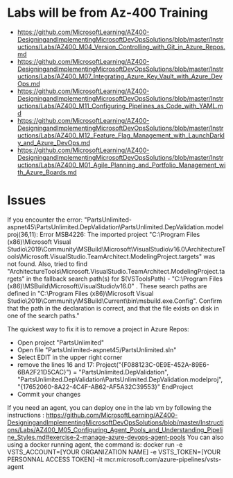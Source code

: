 # Labs will be from Az-400 Training

- https://github.com/MicrosoftLearning/AZ400-DesigningandImplementingMicrosoftDevOpsSolutions/blob/master/Instructions/Labs/AZ400_M04_Version_Controlling_with_Git_in_Azure_Repos.md
- https://github.com/MicrosoftLearning/AZ400-DesigningandImplementingMicrosoftDevOpsSolutions/blob/master/Instructions/Labs/AZ400_M07_Integrating_Azure_Key_Vault_with_Azure_DevOps.md
- https://github.com/MicrosoftLearning/AZ400-DesigningandImplementingMicrosoftDevOpsSolutions/blob/master/Instructions/Labs/AZ400_M11_Configuring_Pipelines_as_Code_with_YAML.md
- https://github.com/MicrosoftLearning/AZ400-DesigningandImplementingMicrosoftDevOpsSolutions/blob/master/Instructions/Labs/AZ400_M12_Feature_Flag_Management_with_LaunchDarkly_and_Azure_DevOps.md
- https://github.com/MicrosoftLearning/AZ400-DesigningandImplementingMicrosoftDevOpsSolutions/blob/master/Instructions/Labs/AZ400_M01_Agile_Planning_and_Portfolio_Management_with_Azure_Boards.md


# Issues

If you encounter the error: "PartsUnlimited-aspnet45\PartsUnlimited.DepValidation\PartsUnlimited.DepValidation.modelproj(36,11): Error MSB4226: The imported project "C:\Program Files (x86)\Microsoft Visual Studio\2019\Community\MSBuild\Microsoft\VisualStudio\v16.0\ArchitectureTools\Microsoft.VisualStudio.TeamArchitect.ModelingProject.targets" was not found. Also, tried to find "ArchitectureTools\Microsoft.VisualStudio.TeamArchitect.ModelingProject.targets" in the fallback search path(s) for $(VSToolsPath) - "C:\Program Files (x86)\MSBuild\Microsoft\VisualStudio\v16.0" . These search paths are defined in "C:\Program Files (x86)\Microsoft Visual Studio\2019\Community\MSBuild\Current\bin\msbuild.exe.Config". Confirm that the path in the <Import> declaration is correct, and that the file exists on disk in one of the search paths."

The quickest way to fix it is to remove a project in Azure Repos:
- Open project "PartsUnlimited"
- Open file "PartsUnlimited-aspnet45/PartsUnlimited.sln"
- Select EDIT in the upper right corner
- remove the lines 16 and 17:
Project("{F088123C-0E9E-452A-89E6-6BA2F21D5CAC}") = "PartsUnlimited.DepValidation", "PartsUnlimited.DepValidation\PartsUnlimited.DepValidation.modelproj", "{17652060-8A22-4C4F-AB62-AF5A32C39553}"
EndProject
- Commit your changes



If you need an agent, you can deploy one in the lab vm by following the instructions :
https://github.com/MicrosoftLearning/AZ400-DesigningandImplementingMicrosoftDevOpsSolutions/blob/master/Instructions/Labs/AZ400_M05_Configuring_Agent_Pools_and_Understanding_Pipeline_Styles.md#exercise-2-manage-azure-devops-agent-pools
You can also using a docker running agent, the command is:
docker run -e VSTS_ACCOUNT=[YOUR ORGANIZATION NAME] -e VSTS_TOKEN=[YOUR PERSONNAL ACCESS TOKEN] -it mcr.microsoft.com/azure-pipelines/vsts-agent
